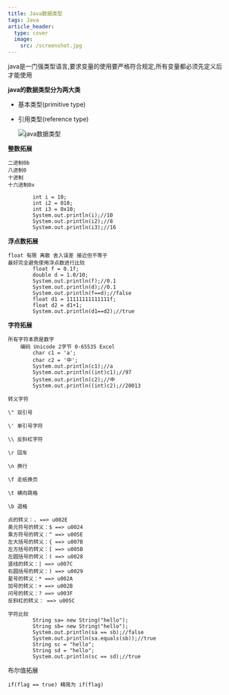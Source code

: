 ```yaml
---
title: Java数据类型
tags: Java
article_header:
  type: cover
  image:
    src: /screenshot.jpg
---
```


java是一门强类型语言,要求变量的使用要严格符合规定,所有变量都必须先定义后才能使用

**java的数据类型分为两大类**

+ 基本类型(primitive type)

+ 引用类型(reference type)

  ![java数据类型](https://timgsa.baidu.com/timg?image&quality=80&size=b9999_10000&sec=1583656058442&di=b1755405bd36c07fc156f5031345ab24&imgtype=0&src=http%3A%2F%2Fp1.jquerycn.cn%2F111cn%2F3%2F0%2F1474650195_6131.jpg)

  

**整数拓展**

```
二进制0b
八进制0
十进制
十六进制0x

		int i = 10;
        int i2 = 010;
        int i3 = 0x10;
        System.out.println(i);//10
        System.out.println(i2);//8
        System.out.println(i3);//16
```

**浮点数拓展**

```
float 有限 离散 舍入误差 接近但不等于
最好完全避免使用浮点数进行比较
		float f = 0.1f;
        double d = 1.0/10;
        System.out.println(f);//0.1
        System.out.println(d);//0.1
        System.out.println(f==d);//false
        float d1 = 11111111111111f;
        float d2 = d1+1;
        System.out.println(d1==d2);//true
```



**字符拓展**

```
所有字符本质是数字
	编码 Unicode 2字节 0-65535 Excel
		char c1 = 'a';
        char c2 = '中';
        System.out.println(c1);//a
        System.out.println((int)c1);//97
        System.out.println(c2);//中
        System.out.println((int)c2);//20013
```

```
转义字符

\" 双引号

\' 单引号字符 

\\ 反斜杠字符 

\r 回车 

\n 换行 

\f 走纸换页 

\t 横向跳格 

\b 退格 

点的转义：. ==> u002E 
美元符号的转义：$ ==> u0024 
乘方符号的转义：^ ==> u005E 
左大括号的转义：{ ==> u007B 
左方括号的转义：[ ==> u005B 
左圆括号的转义：( ==> u0028 
竖线的转义：| ==> u007C 
右圆括号的转义：) ==> u0029 
星号的转义：* ==> u002A 
加号的转义：+ ==> u002B 
问号的转义：? ==> u003F 
反斜杠的转义： ==> u005C 

```

```
字符比较
        String sa= new String("hello");
        String sb= new String("hello");
        System.out.println(sa == sb);//false
        System.out.println(sa.equals(sb));//true
        String sc = "hello";
        String sd = "hello";
        System.out.println(sc == sd);//true
```

布尔值拓展

```
if(flag == true) 精简为 if(flag)
```

